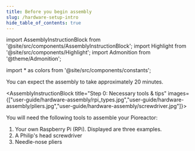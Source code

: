 ```yaml
---
title: Before you begin assembly
slug: /hardware-setup-intro
hide_table_of_contents: true
---
```


import AssemblyInstructionBlock from '@site/src/components/AssemblyInstructionBlock';
import Highlight from '@site/src/components/Highlight';
import Admonition from '@theme/Admonition';

import * as colors from '@site/src/components/constants';


<Admonition type="info" title="Info">
  You can expect the assembly to take approximately 20 minutes.
</Admonition>

<AssemblyInstructionBlock title="Step 0: Necessary tools & tips" images={["user-guide/hardware-assembly/rpi_types.jpg","user-guide/hardware-assembly/pliers.jpg","user-guide/hardware-assembly/screwdriver.jpg"]}>

You will need the following tools to assemble your Pioreactor:

1. Your own Raspberry Pi (RPi). Displayed are three examples.
2. A Philip's head screwdriver
3. Needle-nose pliers


</AssemblyInstructionBlock>




